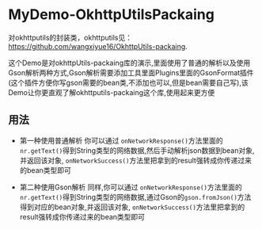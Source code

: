 # MyDemo-OkhttpUtilsPackaing
对okhttputils的封装类，okhttputils见：https://github.com/wangxiyue16/OkhttpUtils-packaing.

这个Demo是对okhttpUtils-packaing库的演示,里面使用了普通的解析以及使用Gson解析两种方式,Gson解析需要添加工具里面Plugins里面的GsonFormat插件(这个插件方便你写gson需要的bean类,不添加也可以,但是bean需要自己写),该Demo让你更直观了解okhttputils-packaing这个库,使用起来更方便

## 用法

* 第一种使用普通解析	
你可以通过	`onNetworkResponse()`方法里面的`nr.getText()`得到String类型的网络数据,然后手动解析json数据到bean对象,并返回该对象,
`onNetworkSuccess()`方法里把拿到的result强转成你传递过来的bean类型即可
  
* 第二种使用Gson解析
同样,你可以通过	`onNetworkResponse()`方法里面的`nr.getText()`得到String类型的网络数据,通过Gson的`gson.fromJson()`方法得到对应的bean对象,并返回该对象,
`onNetworkSuccess()`方法里把拿到的result强转成你传递过来的bean类型即可
